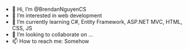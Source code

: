 - 👋 Hi, I’m @BrendanNguyenCS
- 👀 I’m interested in web development
- 🌱 I’m currently learning C#, Entity Framework, ASP.NET MVC, HTML, CSS, JS
- 💞️ I’m looking to collaborate on ...
- 📫 How to reach me: Somehow  

<!---
BrendanNguyenCS/BrendanNguyenCS is a ✨ special ✨ repository because its `README.md` (this file) appears on your GitHub profile.
You can click the Preview link to take a look at your changes.
--->
